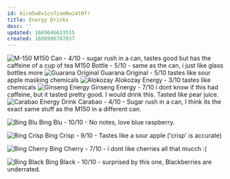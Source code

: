 ```yaml
---
id: kicm5w8v1cn7zam0wi4t0fr
title: Energy Drinks
desc: ''
updated: 1689646633515
created: 1688906787037
---
```

![M-150](assets/m-150.png)
M150 Can - 4/10 - sugar rush in a can, tastes good but has the caffeine of a cup of tea
M150 Bottle - 5/10 - same as the can, i just like glass bottles more
![Guarana Original](assets/guarana-original.png)
Guarana Original - 5/10 tastes like sour apple masking chemicals
![Alokozay](assets/alokozay.png)
Alokozay Energy - 3/10 tastes like chemicals
![Ginseng Energy](assets/ginseng-energy.png)
Ginseng Energy - 7/10 i dont know if this had caffeine, but it tasted pretty good. I would drink this. Tasted like pear juice.
![Carabao Energy Drink](assets/carabao.png)
Carabao - 4/10 - Sugar rush in a can, I think its the exact same stuff as the M150 in a different can.

![Bing Blu](assets/bing-blu.png)
Bing Blu - 10/10 - No notes, love blue raspberry.

![Bing Crisp](assets/bing-crisp.png)
Bing Crisp - 9/10 - Tastes like a sour apple ('crisp' is accurate)

![Bing Cherry](assets/bing-cherry.png)
Bing Cherry - 7/10 - i dont like cherries all that mucch :(

![Bing Black](assets/bing-black.png)
Bing Black - 10/10 - surprised by this one, Blackberries are underrated.
